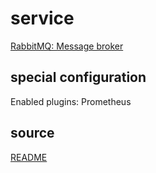 # service

[RabbitMQ: Message broker](https://www.rabbitmq.com/)

## special configuration

Enabled plugins: Prometheus

## source

[README](https://github.com/ITISFoundation/dockerfiles/rabbitmq/blob/master/README.md)
